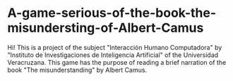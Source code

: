 # A-game-serious-of-the-book-the-misundersting-of-Albert-Camus
Hi! This is a project of the subject "Interacción Humano Computadora" by "Instituto de Investigaciones de Inteligencia Artificial" of the Universidad Veracruzana. This game has the purpose of reading a brief narration of the book "The misunderstanding" by Albert Camus.
